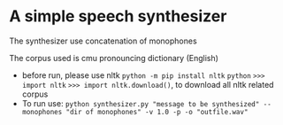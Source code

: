 # A simple speech synthesizer

The synthesizer use concatenation of monophones

The corpus used is cmu pronouncing dictionary (English)

* before run, please use nltk
	`python -m pip install nltk`
	`python`
	`>>> import nltk`
	`>>> import nltk.download()`, to download all nltk related corpus
* To run use:
	`python synthesizer.py "message to be synthesized" --monophones "dir of monophones" -v 1.0 -p -o "outfile.wav"`